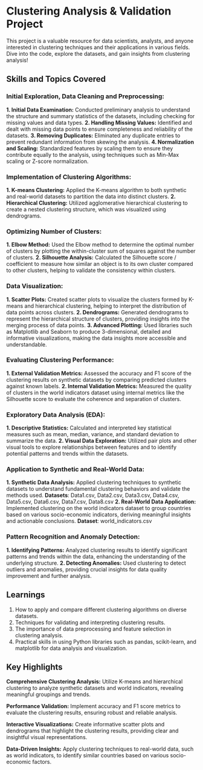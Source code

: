 # Clustering Analysis & Validation Project
This project is a valuable resource for data scientists, analysts, and anyone interested in clustering techniques and their applications in various fields. Dive into the code, explore the datasets, and gain insights from clustering analysis!

## Skills and Topics Covered

### Initial Exploration, Data Cleaning and Preprocessing:
**1. Initial Data Examination:** Conducted preliminary analysis to understand the structure and summary statistics of the datasets, including checking for missing values and data types.
**2. Handling Missing Values:** Identified and dealt with missing data points to ensure completeness and reliability of the datasets.
**3. Removing Duplicates:** Eliminated any duplicate entries to prevent redundant information from skewing the analysis.
**4. Normalization and Scaling:** Standardized features by scaling them to ensure they contribute equally to the analysis, using techniques such as Min-Max scaling or Z-score normalization.

### Implementation of Clustering Algorithms:
**1. K-means Clustering:** Applied the K-means algorithm to both synthetic and real-world datasets to partition the data into distinct clusters.
**2. Hierarchical Clustering:** Utilized agglomerative hierarchical clustering to create a nested clustering structure, which was visualized using dendrograms.

### Optimizing Number of Clusters:
**1. Elbow Method:** Used the Elbow method to determine the optimal number of clusters by plotting the within-cluster sum of squares against the number of clusters.
**2. Silhouette Analysis:** Calculated the Silhouette score / coefficient to measure how similar an object is to its own cluster compared to other clusters, helping to validate the consistency within clusters.

### Data Visualization:
**1. Scatter Plots:** Created scatter plots to visualize the clusters formed by K-means and hierarchical clustering, helping to interpret the distribution of data points across clusters.
**2. Dendrograms:** Generated dendrograms to represent the hierarchical structure of clusters, providing insights into the merging process of data points.
**3. Advanced Plotting:** Used libraries such as Matplotlib and Seaborn to produce 3-dimensional, detailed and informative visualizations, making the data insights more accessible and understandable.

### Evaluating Clustering Performance:
**1. External Validation Metrics:** Assessed the accuracy and F1 score of the clustering results on synthetic datasets by comparing predicted clusters against known labels.
**2. Internal Validation Metrics:** Measured the quality of clusters in the world indicators dataset using internal metrics like the Silhouette score to evaluate the coherence and separation of clusters.

### Exploratory Data Analysis (EDA):
**1. Descriptive Statistics:** Calculated and interpreted key statistical measures such as mean, median, variance, and standard deviation to summarize the data.
**2. Visual Data Exploration:** Utilized pair plots and other visual tools to explore relationships between features and to identify potential patterns and trends within the datasets.

### Application to Synthetic and Real-World Data:
**1. Synthetic Data Analysis:** Applied clustering techniques to synthetic datasets to understand fundamental clustering behaviors and validate the methods used.
**Datasets**: Data1.csv, Data2.csv, Data3.csv, Data4.csv, Data5.csv, Data6.csv, Data7.csv, Data8.csv
**2. Real-World Data Application:** Implemented clustering on the world indicators dataset to group countries based on various socio-economic indicators, deriving meaningful insights and actionable conclusions.
**Dataset**: world_indicators.csv

### Pattern Recognition and Anomaly Detection:
**1. Identifying Patterns:** Analyzed clustering results to identify significant patterns and trends within the data, enhancing the understanding of the underlying structure.
**2. Detecting Anomalies:** Used clustering to detect outliers and anomalies, providing crucial insights for data quality improvement and further analysis.

## Learnings
1. How to apply and compare different clustering algorithms on diverse datasets.
2. Techniques for validating and interpreting clustering results.
3. The importance of data preprocessing and feature selection in clustering analysis.
4. Practical skills in using Python libraries such as pandas, scikit-learn, and matplotlib for data analysis and visualization.

## Key Highlights

**Comprehensive Clustering Analysis:** Utilize K-means and hierarchical clustering to analyze synthetic datasets and world indicators, revealing meaningful groupings and trends.

**Performance Validation:** Implement accuracy and F1 score metrics to evaluate the clustering results, ensuring robust and reliable analysis.

**Interactive Visualizations:** Create informative scatter plots and dendrograms that highlight the clustering results, providing clear and insightful visual representations.

**Data-Driven Insights:** Apply clustering techniques to real-world data, such as world indicators, to identify similar countries based on various socio-economic factors.
